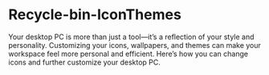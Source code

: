 # Recycle-bin-IconThemes
Your desktop PC is more than just a tool—it’s a reflection of your style and personality. Customizing your icons, wallpapers, and themes can make your workspace feel more personal and efficient. Here’s how you can change icons and further customize your desktop PC.
